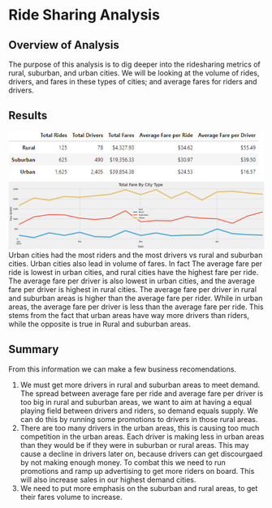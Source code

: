 # **Ride Sharing Analysis**
## Overview of Analysis
The purpose of this analysis is to dig deeper into the ridesharing metrics of rural, suburban, and urban cities. We will be looking at the volume of rides, drivers, and fares in these types of cities; and average fares for riders and drivers. 

## Results 
![alttext](https://github.com/SharRahman/PyBer_Challenge/blob/5d1d9091d2f2a98bb0abbc50cd657ab6d7a3f506/Analysis/PyBer_city_type_summary.PNG)
![](https://github.com/SharRahman/PyBer_Challenge/blob/a0ec6c44db8f1e62fd85f06066d8f23977a5ad3d/Analysis/PyBer_fare_summary.png) 
Urban cities had the most riders and the most drivers vs rural and suburban cities. Urban cities also lead in volume of fares. In fact 
The average fare per ride is lowest in urban cities, and rural cities have the highest fare per ride. 
The average fare per driver is also lowest in urban cities, and the average fare per driver is highest in rural cities. 
The average fare per driver in rural and suburban areas is higher than the average fare per rider. While in urban areas, the average fare per driver is less than the average fare per ride. This stems from the fact that urban areas have way more drivers than riders, while the opposite is true in Rural and suburban areas. 

## Summary
From this information we can make a few business recomendations. 
1. We must get more drivers in rural and suburban areas to meet demand. The spread between average fare per ride and average fare per driver is too big in rural and suburban areas, we want to aim at having a equal playing field between drivers and riders, so demand equals supply. We can do this by running some promotions to drivers in those rural areas.
2. There are too many drivers in the urban areas, this is causing too much competition in the urban areas. Each driver is making less in urban areas than they would be if they were in suburban or rural areas. This may cause a decline in drivers later on, because drivers can get discourgaed by not making enough money. To combat this we need to run promotions and ramp up advertising to get more riders on board. This will also increase sales in our highest demand cities.    
3. We need to put more emphasis on the suburban and rural areas, to get their fares volume to increase.
